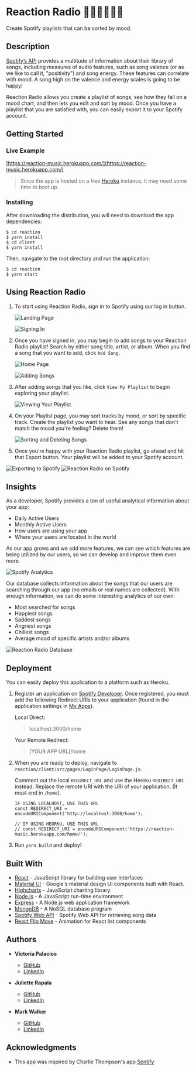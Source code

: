 # Reaction Radio 🎵🙂😢😡😌🎵

Create Spotify playlists that can be sorted by mood.

## Description

[Spotify’s API](https://developer.spotify.com/web-api/) provides a multitude of information about their library of songs, including measures of audio features, such as song valence (or as we like to call it, "positivity") and song energy. These features can correlate with mood. A song high on the valence and energy scales is going to be happy! 

Reaction Radio allows you create a playlist of songs, see how they fall on a mood chart, and then lets you edit and sort by mood. Once you have a playlist that you are satisfied with, you can easily export it to your Spotify account.

## Getting Started

### Live Example

[https://reaction-music.herokuapp.com/](https://reaction-music.herokuapp.com/)

> Since the app is hosted on a free [Heroku](https://www.heroku.com/) instance, it may need some time to boot up.

### Installing

After downloading the distribution, you will need to download the app dependencies:

```
$ cd reaction
$ yarn install
$ cd client
$ yarn install
```

Then, navigate to the root directory and run the application:

```
$ cd reaction
$ yarn start
```

## Using Reaction Radio

1. To start using Reaction Radio, sign in to Spotify using our log in button.

	![Landing Page](./img/reactionRadio01.png)
	
	![Signing In](./img/reactionRadio02.png)
	
2. Once you have signed in, you may begin to add songs to your Reaction Radio playlist! Search by either song title, artist, or album. When you find a song that you want to add, click ```Add Song```.

	![Home Page](./img/reactionRadio03.png)
	
	![Adding Songs](./img/reactionRadio04.png)
	
3. After adding songs that you like, click ```View My Playlist``` to begin exploring your playlist.

	![Viewing Your Playlist](./img/reactionRadio05.png)
	
4. On your Playlist page, you may sort tracks by mood, or sort by specific track. Create the playlist you want to hear. See any songs that don't match the mood you're feeling? Delete them!
 
	![Sorting and Deleting Songs](./img/reactionRadio06.gif)

5. Once you're happy with your Reaction Radio playlist, go ahead and hit that Export button. Your playlist will be added to your Spotify account.

![Exporting to Spotify](./img/reactionRadio07.png)
![Reaction Radio on Spotify](./img/reactionRadio08.png)

## Insights
As a developer, Spotify provides a ton of useful analytical information about your app:

* Daily Active Users
* Monthly Active Users
* How users are using your app 
* Where your users are located in the world

As our app grows and we add more features, we can see which features are being utilized by our users, so we can develop and improve them even more.

![Spotify Analytics](./img/reactionRadio09.png)

Our database collects information about the songs that our users are searching through our app (no emails or real names are collected). With enough information, we can do some interesting analytics of our own:

* Most searched for songs
* Happiest songs
* Saddest songs
* Angriest songs
* Chillest songs
* Average mood of specific artists and/or albums

![Reaction Radio Database](./img/reactionRadio10.png)

## Deployment
You can easily deploy this application to a platform such as Heroku.

1. Register an application on [Spotify Developer](https://developer.spotify.com/). Once registered, you must add the following Redirect URIs to your application (found in the application settings in [My Apps](https://beta.developer.spotify.com/dashboard/applications)).

	Local Direct:
	> localhost:3000/home
	
	Your Remote Redirect:
	> [YOUR APP URL]/home

2. When you are ready to deploy, navigate to ```reaction/client/src/pages/LoginPage/LoginPage.js```. 

	Comment out the local ```REDIRECT_URL``` and use the Heroku ```REDIRECT_URI``` instead. Replace the remote URI with the URI of your application. (It must end in ```/home```).
  
	```
	IF USING LOCALHOST, USE THIS URL
	const REDIRECT_URI = encodeURIComponent('http://localhost:3000/home');
	
	// IF USING HEORKU, USE THIS URL
	// const REDIRECT_URI = encodeURIComponent('https://reaction-music.herokuapp.com/home/');
	```
3. Run ```yarn build``` and deploy!

## Built With

* [React](https://reactjs.org/) - JavaScript library for building user interfaces
* [Material UI](http://www.material-ui.com/) - Google's material design UI components built with React.
* [Highcharts](https://www.highcharts.com/) - JavaScript charting library
* [Node.js](https://nodejs.org/) - A JavaScript run-time environment
* [Express](https://expressjs.com/) - A Node.js web application framework
* [MongoDB](https://www.mongodb.com/) - A NoSQL database program
* [Spotify Web API](https://developer.spotify.com/web-api/) - Spotify Web API for retrieving song data
* [React Flip Move](https://github.com/joshwcomeau/react-flip-move) - Animation for React list components 

## Authors

* **Victoria Palacios**
	* [GitHub](https://github.com/victoriapalacios)
	* [LinkedIn](https://www.linkedin.com/in/victoriapalacios/)

* **Juliette Rapala**
	* [GitHub](https://github.com/jrapala)
	* [LinkedIn](https://www.linkedin.com/in/julietterapala/)

* **Mark Walker**
	* [GitHub](https://github.com/markwalkernz)
	* [LinkedIn](https://www.linkedin.com/in/mark-walker-5b25107/)
	
## Acknowledgments

* This app was inspired by Charlie Thompson's app [Sentify](http://www.rcharlie.net/sentify)


